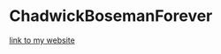 # ChadwickBosemanForever
[link to my website](https://dannyantunez.github.io/ChadwickBosemanForever/)

